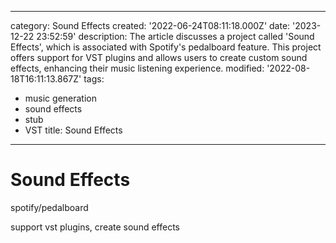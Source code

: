 ------
category: Sound Effects
created: '2022-06-24T08:11:18.000Z'
date: '2023-12-22 23:52:59'
description: The article discusses a project called 'Sound Effects', which is associated
  with Spotify's pedalboard feature. This project offers support for VST plugins and
  allows users to create custom sound effects, enhancing their music listening experience.
modified: '2022-08-18T16:11:13.867Z'
tags:
- music generation
- sound effects
- stub
- VST
title: Sound Effects
------

# Sound Effects

spotify/pedalboard

support vst plugins, create sound effects
